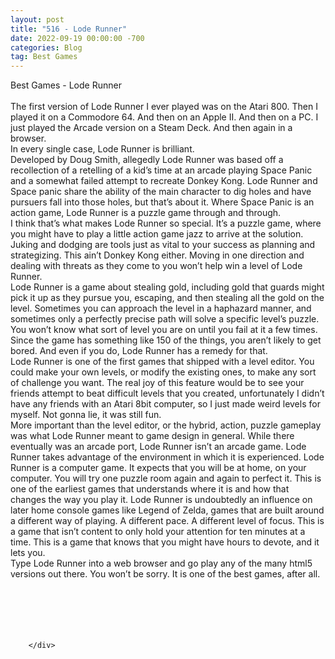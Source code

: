```yaml
---
layout: post
title: "516 - Lode Runner"
date: 2022-09-19 00:00:00 -700
categories: Blog
tag: Best Games
---
```


<div class="blog-content">
				<div class="paragraph"><span><span>Best Games - Lode Runner</span></span><br><span></span><br><span><span>The first version of Lode Runner I ever played was on the Atari 800. Then I played it on a Commodore 64. And then on an Apple II. And then on a PC. I just played the Arcade version on a Steam Deck. And then again in a browser.</span></span><br><span></span><span><span>In every single case, Lode Runner is brilliant.</span></span><br><span></span><span><span>Developed by Doug Smith, allegedly Lode Runner was based off a recollection of a retelling of a kid&rsquo;s time at an arcade playing Space Panic and a somewhat failed attempt to recreate Donkey Kong. Lode Runner and Space panic share the ability of the main character to dig holes and have pursuers fall into those holes, but that&rsquo;s about it. Where Space Panic is an action game, Lode Runner is a puzzle game through and through.</span></span><br><span></span><span><span>I think that&rsquo;s what makes Lode Runner so special. It&rsquo;s a puzzle game, where you might have to play a little action game jazz to arrive at the solution. Juking and dodging are tools just as vital to your success as planning and strategizing. This ain&rsquo;t Donkey Kong either. Moving in one direction and dealing with threats as they come to you won&rsquo;t help win a level of Lode Runner.</span></span><br><span></span><span><span>Lode Runner is a game about stealing gold, including gold that guards might pick it up as they pursue you, escaping, and then stealing all the gold on the level. Sometimes you can approach the level in a haphazard manner, and sometimes only a perfectly precise path will solve a specific level&rsquo;s puzzle. You won&rsquo;t know what sort of level you are on until you fail at it a few times. Since the game has something like 150 of the things, you aren&rsquo;t likely to get bored. And even if you do, Lode Runner has a remedy for that.</span></span><br><span></span><span><span>Lode Runner is one of the first games that shipped with a level editor. You could make your own levels, or modify the existing ones, to make any sort of challenge you want. The real joy of this feature would be to see your friends attempt to beat difficult levels that you created, unfortunately I didn&rsquo;t have any friends with an Atari 8bit computer, so I just made weird levels for myself. Not gonna lie, it was still fun.</span></span><br><span></span><span><span>More important than the level editor, or the hybrid, action, puzzle gameplay was what Lode Runner meant to game design in general. While there eventually was an arcade port, Lode Runner isn&rsquo;t an arcade game. Lode Runner takes advantage of the environment in which it is experienced. Lode Runner is a computer game. It expects that you will be at home, on your computer. You will try one puzzle room again and again to perfect it. This is one of the earliest games that understands where it is and how that changes the way you play it. Lode Runner is undoubtedly an influence on later home console games like Legend of Zelda, games that are built around a different way of playing. A different pace. A different level of focus. This is a game that isn&rsquo;t content to only hold your attention for ten minutes at a time. This is a game that knows that you might have hours to devote, and it lets you.</span></span><br><span></span><span><span>Type Lode Runner into a web browser and go play any of the many html5 versions out there. You won&rsquo;t be sorry. It is one of the best games, after all.</span></span><br><span></span><br><br><span><span>&nbsp;</span></span><br><span></span><br>&#8203;</div>

		</div>
        